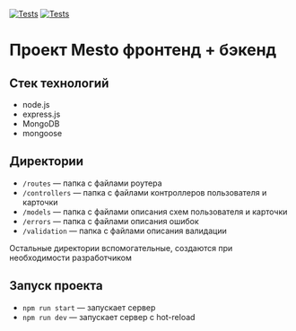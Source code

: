 [![Tests](https://github.com/HannahStarling/express-mesto-gha/actions/workflows/tests-13-sprint.yml/badge.svg)](https://github.com/HannahStarling/express-mesto-gha/actions/workflows/tests-13-sprint.yml) [![Tests](https://github.com/HannahStarling/express-mesto-gha/actions/workflows/tests-14-sprint.yml/badge.svg)](https://github.com/HannahStarling/express-mesto-gha/actions/workflows/tests-14-sprint.yml)

# Проект Mesto фронтенд + бэкенд

## Стек технологий

- node.js
- express.js
- MongoDB
- mongoose

## Директории

- `/routes` — папка с файлами роутера
- `/controllers` — папка с файлами контроллеров пользователя и карточки
- `/models` — папка с файлами описания схем пользователя и карточки
- `/errors` — папка с файлами описания ошибок
- `/validation` — папка с файлами описания валидации

Остальные директории вспомогательные, создаются при необходимости разработчиком

## Запуск проекта

- `npm run start` — запускает сервер
- `npm run dev` — запускает сервер с hot-reload
